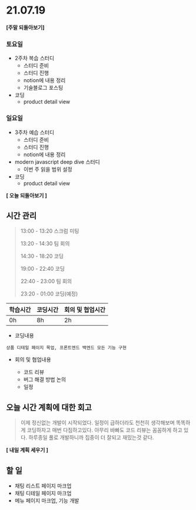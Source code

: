 # 21.07.19

**[주말 되돌아보기]**

### 토요일

- 2주차 복습 스터디
  - 스터디 준비
  - 스터디 진행
  - notion에 내용 정리
  - 기술블로그 포스팅
- 코딩
  - product detail view

### 일요일

* 3주차 예습 스터디
  * 스터디 준비
  * 스터디 진행
  * notion에 내용 정리
* modern javascript deep dive 스터디
  * 이번 주 읽을 범위 설정
* 코딩
  - product detail view



**[ 오늘 되돌아보기 ]**

## 시간 관리

> 13:00 - 13:20 스크럼 미팅
>
> 13:20 - 14:30 팀 회의
>
> 14:30 - 18:20 코딩
>
> 19:00 - 22:40 코딩
>
> 22:40 - 23:00 팀 회의
>
> 23:20 - 01:00 코딩(예정)

| 학습시간 | 코딩시간 | 회의 및 협업시간 |
| -------- | -------- | ---------------- |
| 0h       | 8h       | 2h               |



- 코딩내용

```
상품 디테일 페이지 목업, 프론트엔드 백엔드 모든 기능 구현
```

- 회의 및 협업내용

  - 코드 리뷰
  - 버그 해결 방법 논의
  - 일정

  

## 오늘 시간 계획에 대한 회고

> 이제 정신없는 개발이 시작되었다. 일정이 급하더라도 천천히 생각해보며 똑똑하게 코딩하자고 매번 다짐하고있다. 아무리 바빠도 코드 리뷰는 꼼꼼하게 하고 있다. 하루종일 풀로 개발하니까 집중이 더 잘되고 재밌는것 같다.

**[ 내일 계획 세우기 ]**

## 할 일

* 채팅 리스트 페이지 마크업
* 채팅 디테일 페이지 마크업
* 메뉴 페이지 마크업, 기능 개발

